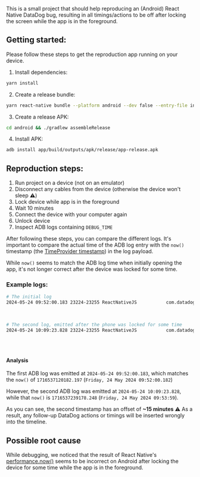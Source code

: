 This is a small project that should help reproducing an (Android) React Native DataDog bug, resulting in all timings/actions to be off after locking the screen while the app is in the foreground.

## Getting started:

Please follow these steps to get the reproduction app running on your device.

1. Install dependencies:

```bash
yarn install
```

2. Create a release bundle:

```bash
yarn react-native bundle --platform android --dev false --entry-file index.js --bundle-output android/app/src/main/assets/index.android.bundle --assets-dest android/app/src/main/res/
```

3. Create a release APK:

```bash
cd android && ./gradlew assembleRelease
```

4. Install APK:

```bash
adb install app/build/outputs/apk/release/app-release.apk
```

## Reproduction steps:

1. Run project on a device (not on an emulator)
2. Disconnect any cables from the device (otherwise the device won't sleep ⚠️)
3. Lock device while app is in the foreground
4. Wait 10 minutes
5. Connect the device with your computer again
6. Unlock device
7. Inspect ADB logs containing `DEBUG_TIME`

After following these steps, you can compare the different logs. It's important to compare the actual time of the ADB log entry with the `now()` timestamp (the [TimeProvider timestamp](https://github.com/DataDog/dd-sdk-reactnative/blob/9a5bf3cf53fdb55bb99496d55d6ce7b50f817a47/packages/core/src/utils/TimeProvider.tsx#L47)) in the log payload.

While `now()` seems to match the ADB log time when initially opening the app, it's not longer correct after the device was locked for some time.

### Example logs:

```bash
# The initial log
2024-05-24 09:52:00.183 23224-23255 ReactNativeJS           com.datadogtry                       I  'DEBUG_TIME', { baseOffset: 1716534807180.3003,
                                                                                                      'Date.now()': 1716537120182,
                                                                                                      'performance.now()': 2313001.884388,
                                                                                                      'now()': 1716537120182.197 }
# The second log, emitted after the phone was locked for some time
2024-05-24 10:09:23.828 23224-23255 ReactNativeJS           com.datadogtry                       I  'DEBUG_TIME', { baseOffset: 1716534807180.3003,
                                                                                                      'Date.now()': 1716538163828,
                                                                                                      'performance.now()': 2431997.942877,
                                                                                                      'now()': 1716537239178.248 }

```

#### Analysis

The first ADB log was emitted at `2024-05-24 09:52:00.183`, which matches the `now()` of `1716537120182.197` (`Friday, 24 May 2024 09:52:00.182`)

However, the second ADB log was emitted at `2024-05-24 10:09:23.828`, while that `now()` is `1716537239178.248` (`Friday, 24 May 2024 09:53:59`).

As you can see, the second timestamp has an offset of **~15 minutes** ⚠️
As a result, any follow-up DataDog actions or timings will be inserted wrongly into the timeline.

## Possible root cause

While debugging, we noticed that the result of React Native's [performance.now()](https://developer.mozilla.org/en-US/docs/Web/API/Performance/now) seems to be incorrect on Android after locking the device for some time while the app is in the foreground.
